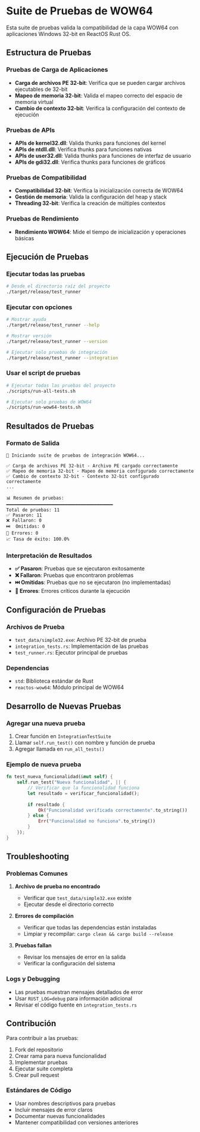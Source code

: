 # Suite de Pruebas de WOW64

Esta suite de pruebas valida la compatibilidad de la capa WOW64 con aplicaciones Windows 32-bit en ReactOS Rust OS.

## Estructura de Pruebas

### Pruebas de Carga de Aplicaciones
- **Carga de archivos PE 32-bit**: Verifica que se pueden cargar archivos ejecutables de 32-bit
- **Mapeo de memoria 32-bit**: Valida el mapeo correcto del espacio de memoria virtual
- **Cambio de contexto 32-bit**: Verifica la configuración del contexto de ejecución

### Pruebas de APIs
- **APIs de kernel32.dll**: Valida thunks para funciones del kernel
- **APIs de ntdll.dll**: Verifica thunks para funciones nativas
- **APIs de user32.dll**: Valida thunks para funciones de interfaz de usuario
- **APIs de gdi32.dll**: Verifica thunks para funciones de gráficos

### Pruebas de Compatibilidad
- **Compatibilidad 32-bit**: Verifica la inicialización correcta de WOW64
- **Gestión de memoria**: Valida la configuración del heap y stack
- **Threading 32-bit**: Verifica la creación de múltiples contextos

### Pruebas de Rendimiento
- **Rendimiento WOW64**: Mide el tiempo de inicialización y operaciones básicas

## Ejecución de Pruebas

### Ejecutar todas las pruebas
```bash
# Desde el directorio raíz del proyecto
./target/release/test_runner
```

### Ejecutar con opciones
```bash
# Mostrar ayuda
./target/release/test_runner --help

# Mostrar versión
./target/release/test_runner --version

# Ejecutar solo pruebas de integración
./target/release/test_runner --integration
```

### Usar el script de pruebas
```bash
# Ejecutar todas las pruebas del proyecto
./scripts/run-all-tests.sh

# Ejecutar solo pruebas de WOW64
./scripts/run-wow64-tests.sh
```

## Resultados de Pruebas

### Formato de Salida
```
🧪 Iniciando suite de pruebas de integración WOW64...

✅ Carga de archivos PE 32-bit - Archivo PE cargado correctamente
✅ Mapeo de memoria 32-bit - Mapeo de memoria configurado correctamente
✅ Cambio de contexto 32-bit - Contexto 32-bit configurado correctamente
...

📊 Resumen de pruebas:
━━━━━━━━━━━━━━━━━━━━━━━━━━━━━━━━━━━━━━━━
Total de pruebas: 11
✅ Pasaron: 11
❌ Fallaron: 0
⏭️  Omitidas: 0
🚨 Errores: 0
📈 Tasa de éxito: 100.0%
```

### Interpretación de Resultados
- **✅ Pasaron**: Pruebas que se ejecutaron exitosamente
- **❌ Fallaron**: Pruebas que encontraron problemas
- **⏭️ Omitidas**: Pruebas que no se ejecutaron (no implementadas)
- **🚨 Errores**: Errores críticos durante la ejecución

## Configuración de Pruebas

### Archivos de Prueba
- `test_data/simple32.exe`: Archivo PE 32-bit de prueba
- `integration_tests.rs`: Implementación de las pruebas
- `test_runner.rs`: Ejecutor principal de pruebas

### Dependencias
- `std`: Biblioteca estándar de Rust
- `reactos-wow64`: Módulo principal de WOW64

## Desarrollo de Nuevas Pruebas

### Agregar una nueva prueba
1. Crear función en `IntegrationTestSuite`
2. Llamar `self.run_test()` con nombre y función de prueba
3. Agregar llamada en `run_all_tests()`

### Ejemplo de nueva prueba
```rust
fn test_nueva_funcionalidad(&mut self) {
    self.run_test("Nueva funcionalidad", || {
        // Verificar que la funcionalidad funciona
        let resultado = verificar_funcionalidad();
        
        if resultado {
            Ok("Funcionalidad verificada correctamente".to_string())
        } else {
            Err("Funcionalidad no funciona".to_string())
        }
    });
}
```

## Troubleshooting

### Problemas Comunes

1. **Archivo de prueba no encontrado**
   - Verificar que `test_data/simple32.exe` existe
   - Ejecutar desde el directorio correcto

2. **Errores de compilación**
   - Verificar que todas las dependencias están instaladas
   - Limpiar y recompilar: `cargo clean && cargo build --release`

3. **Pruebas fallan**
   - Revisar los mensajes de error en la salida
   - Verificar la configuración del sistema

### Logs y Debugging
- Las pruebas muestran mensajes detallados de error
- Usar `RUST_LOG=debug` para información adicional
- Revisar el código fuente en `integration_tests.rs`

## Contribución

Para contribuir a las pruebas:

1. Fork del repositorio
2. Crear rama para nueva funcionalidad
3. Implementar pruebas
4. Ejecutar suite completa
5. Crear pull request

### Estándares de Código
- Usar nombres descriptivos para pruebas
- Incluir mensajes de error claros
- Documentar nuevas funcionalidades
- Mantener compatibilidad con versiones anteriores
